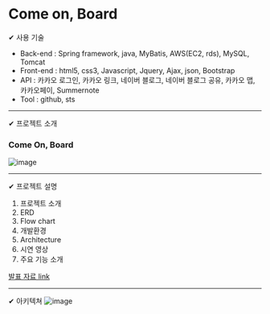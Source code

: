 # Come on, Board
✔ 사용 기술  
 - Back-end : Spring framework, java, MyBatis, AWS(EC2, rds), MySQL, Tomcat
 - Front-end : html5, css3, Javascript, Jquery, Ajax, json, Bootstrap
 - API : 카카오 로그인, 카카오 링크, 네이버 블로그, 네이버 블로그 공유, 카카오 맵, 카카오페이, Summernote
 - Tool : github, sts
---

✔ 프로젝트 소개

### Come On, Board

![image](https://user-images.githubusercontent.com/84554105/163956876-89ece3f6-ae3d-4f23-a618-488aef4999f2.png)

---

✔ 프로젝트 설명
1. 프로젝트 소개
2. ERD
3. Flow chart
4. 개발환경
5. Architecture
6. 시연 영상
7. 주요 기능 소개

[발표 자료 link](https://github.com/comeonboard/cob/blob/main/PPT/D%EC%A1%B0_ComeOnBoard_%EC%B5%9C%EC%A2%85%EB%B0%9C%ED%91%9C%EC%9E%90%EB%A3%8C.pdf)

---
✔ 아키텍쳐
![image](https://user-images.githubusercontent.com/84554105/163956689-3673a574-7c91-4ec9-b12e-490c41b2970a.png)
